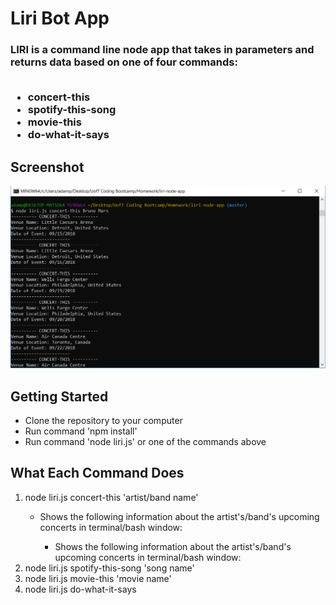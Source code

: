 <h1>Liri Bot App</h1>
<h3>LIRI is a command line node app that takes in parameters and returns data based on one of four commands:
<br />
<br />
<ul>
<li>concert-this</li>
<li>spotify-this-song</li>
<li>movie-this</li>
<li>do-what-it-says</li>
</ul>
</h3>

<h2>Screenshot</h2>
<img src="liri-screenshot.png" width="800" alt="Liri Bot screenshot" />

<h2>Getting Started</h2>
<ul>
<li>Clone the repository to your computer</li>
<li>Run command 'npm install'</li>
<li>Run command 'node liri.js' or one of the commands above</li>
</ul>

<h2>What Each Command Does</h2>
<ol>
<li>node liri.js concert-this 'artist/band name'</li>
<ul>
<li>Shows the following information about the artist's/band's upcoming concerts in terminal/bash window:</li>
<ul>
<li>Shows the following information about the artist's/band's upcoming concerts in terminal/bash window:</li>
</ul>
</ul>
<li>node liri.js spotify-this-song 'song name'</li>
<li>node liri.js movie-this 'movie name'</li>
<li>node liri.js do-what-it-says</li>
</ol>